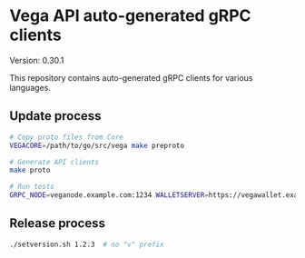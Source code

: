 # Vega API auto-generated gRPC clients

Version: 0.30.1

This repository contains auto-generated gRPC clients for various languages.

## Update process

```bash
# Copy proto files from Core
VEGACORE=/path/to/go/src/vega make preproto

# Generate API clients
make proto

# Run tests
GRPC_NODE=veganode.example.com:1234 WALLETSERVER=https://vegawallet.example.com make test
```

## Release process

```bash
./setversion.sh 1.2.3  # no "v" prefix
```
